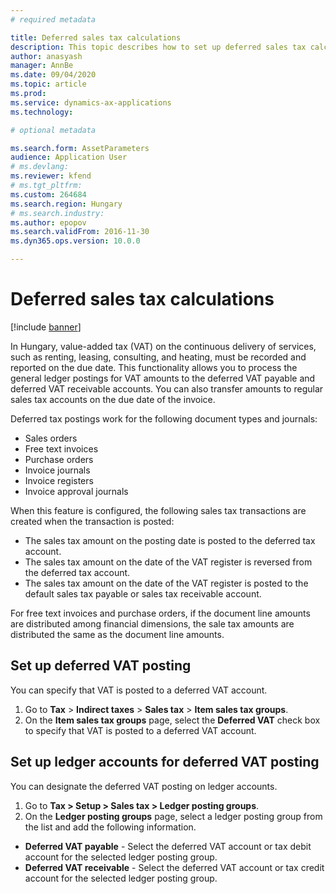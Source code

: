 ```yaml
---
# required metadata

title: Deferred sales tax calculations
description: This topic describes how to set up deferred sales tax calculations and VAT posting for Hungary.
author: anasyash
manager: AnnBe
ms.date: 09/04/2020
ms.topic: article
ms.prod: 
ms.service: dynamics-ax-applications
ms.technology: 

# optional metadata

ms.search.form: AssetParameters
audience: Application User
# ms.devlang: 
ms.reviewer: kfend
# ms.tgt_pltfrm: 
ms.custom: 264684
ms.search.region: Hungary
# ms.search.industry: 
ms.author: epopov
ms.search.validFrom: 2016-11-30
ms.dyn365.ops.version: 10.0.0

---
```


# Deferred sales tax calculations

[!include [banner](../includes/banner.md)]

In Hungary, value-added tax (VAT) on the continuous delivery of services, such as renting, leasing, consulting, and heating, must be recorded and reported on the due date. This functionality allows you to process the general ledger postings for VAT amounts to the deferred VAT payable and deferred VAT receivable accounts. You can also transfer amounts to regular sales tax accounts on the due date of the invoice.

Deferred tax postings work for the following document types and journals:

- Sales orders
- Free text invoices
- Purchase orders
- Invoice journals
- Invoice registers
- Invoice approval journals

When this feature is configured, the following sales tax transactions are created when the transaction is posted:

- The sales tax amount on the posting date is posted to the deferred tax account.
- The sales tax amount on the date of the VAT register is reversed from the deferred tax account.
- The sales tax amount on the date of the VAT register is posted to the default sales tax payable or sales tax receivable account.

For free text invoices and purchase orders, if the document line amounts are distributed among financial dimensions, the sale tax amounts are distributed the same as the document line amounts.

## Set up deferred VAT posting 

You can specify that VAT is posted to a deferred VAT account.

1. Go to **Tax** \> **Indirect taxes** \> **Sales tax** \> **Item sales tax groups**.
2. On the **Item sales tax groups** page, select the **Deferred VAT** check box to specify that VAT is posted to a deferred VAT account.

## Set up ledger accounts for deferred VAT posting

You can designate the deferred VAT posting on ledger accounts.

1. Go to **Tax \> Setup \> Sales tax \> Ledger posting groups**.
2. On the **Ledger posting groups** page, select a ledger posting group from the list and add the following information.

- **Deferred VAT payable** - Select the deferred VAT account or tax debit account for the selected ledger posting group.
- **Deferred VAT receivable** - Select the deferred VAT account or tax credit account for the selected ledger posting group.
